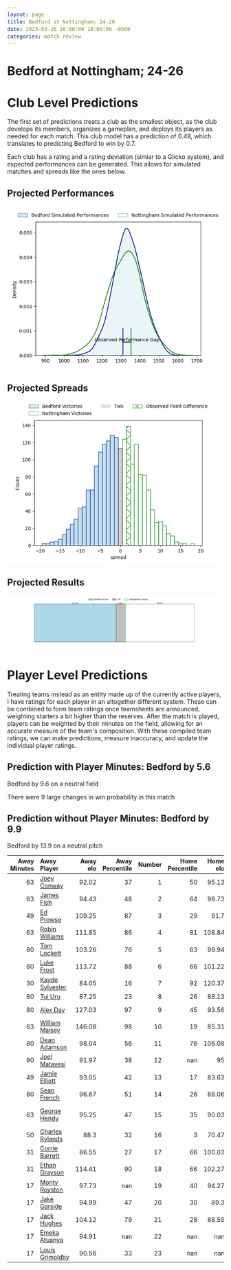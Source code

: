 ```yaml
---  
layout: page  
title: Bedford at Nottingham; 24-26  
date: 2023-03-26 16:00:00 18:00:00 -0500  
categories: match review  
---
```

# Bedford at Nottingham; 24-26

# Club Level Predictions


The first set of predictions treats a club as the smallest object, as the club develops its members, organizes a gameplan, and deploys its players as needed for each match. This club model has a prediction of 0.48, which translates to predicting Bedford to win by 0.7.

Each club has a rating and a rating deviation (simiar to a Glicko system), and expected performances can be generated. This allows for simulated matches and spreads like the ones below.
## Projected Performances


![Projected Performances](plots/performances_2023-03-26-Nottingham-Bedford.png)
## Projected Spreads


![Projected Spreads](plots/spreads_2023-03-26-Nottingham-Bedford.png)
## Projected Results


![Projected Results](plots/resultbar_2023-03-26-Nottingham-Bedford.png)
# Player Level Predictions


Treating teams instead as an entity made up of the currently active players, I have ratings for each player in an altogether different system. These can be combined to form team ratings once teamsheets are announced, weighting starters a bit higher than the reserves. After the match is played, players can be weighted by their minutes on the field, allowing for an accurate measure of the team's composition. With these compiled team ratings, we can make predictions, measure inaccuracy, and update the individual player ratings.
## Prediction with Player Minutes: Bedford by 5.6


Bedford by 9.6 on a neutral field

There were 9 large changes in win probability in this match
## Prediction without Player Minutes: Bedford by 9.9


Bedford by 13.9 on a neutral pitch



|   Away Minutes | Away Player                                                   |   Away elo |   Away Percentile |   Number |   Home Percentile |   Home elo | Home Player                                                                     |   Home Minutes |
|---------------:|:--------------------------------------------------------------|-----------:|------------------:|---------:|------------------:|-----------:|:--------------------------------------------------------------------------------|---------------:|
|             63 | [Joey Conway](..//playerfiles//JoeyConway_cleaned.md)         |      92.02 |                37 |        1 |                50 |      95.13 | [Aniseko Sio](..//playerfiles//AnisekoSio_cleaned.md)                           |             54 |
|             63 | [James Fish](..//playerfiles//JamesFish_cleaned.md)           |      94.43 |                48 |        2 |                64 |      98.73 | [Harry Clayton](..//playerfiles//HarryClayton_cleaned.md)                       |             63 |
|             49 | [Ed Prowse](..//playerfiles//EdProwse_cleaned.md)             |     109.25 |                87 |        3 |                29 |      91.7  | [Xavier Valentine](..//playerfiles//XavierValentine_cleaned.md)                 |             54 |
|             63 | [Robin Williams](..//playerfiles//RobinWilliams_cleaned.md)   |     111.85 |                86 |        4 |                81 |     108.84 | [Callum Allen](..//playerfiles//CallumAllen_cleaned.md)                         |             63 |
|             80 | [Tom Lockett](..//playerfiles//TomLockett_cleaned.md)         |     103.26 |                76 |        5 |                63 |      99.94 | [Iosefa Danny Wayne Fiaola](..//playerfiles//IosefaDannyWayneFiaola_cleaned.md) |             80 |
|             80 | [Luke Frost](..//playerfiles//LukeFrost_cleaned.md)           |     113.72 |                88 |        6 |                66 |     101.22 | [Carl Kirwan](..//playerfiles//CarlKirwan_cleaned.md)                           |             80 |
|             30 | [Kayde Sylvester](..//playerfiles//KaydeSylvester_cleaned.md) |      84.05 |                16 |        7 |                92 |     120.37 | [Nathan Tweedy](..//playerfiles//NathanTweedy_cleaned.md)                       |             80 |
|             80 | [Tui Uru](..//playerfiles//TuiUru_cleaned.md)                 |      87.25 |                23 |        8 |                26 |      88.13 | [George Cox](..//playerfiles//GeorgeCox_cleaned.md)                             |             80 |
|             80 | [Alex Day](..//playerfiles//AlexDay_cleaned.md)               |     127.03 |                97 |        9 |                45 |      93.56 | [Micheal Stronge](..//playerfiles//MichealStronge_cleaned.md)                   |             63 |
|             63 | [William Maisey](..//playerfiles//WilliamMaisey_cleaned.md)   |     146.08 |                98 |       10 |                19 |      85.31 | [Sam Hollingsworth](..//playerfiles//SamHollingsworth_cleaned.md)               |             63 |
|             80 | [Dean Adamson](..//playerfiles//DeanAdamson_cleaned.md)       |      98.04 |                56 |       11 |                76 |     106.08 | [Tayie Ryan Olowofela](..//playerfiles//TayieRyanOlowofela_cleaned.md)          |             80 |
|             80 | [Joel Matavesi](..//playerfiles//JoelMatavesi_cleaned.md)     |      91.97 |                38 |       12 |               nan |      95    | [Charlie Thacker](..//playerfiles//CharlieThacker_cleaned.md)                   |             80 |
|             49 | [Jamie Elliott](..//playerfiles//JamieElliott_cleaned.md)     |      93.05 |                42 |       13 |                17 |      83.63 | [John Joseph Neville](..//playerfiles//JohnJosephNeville_cleaned.md)            |             80 |
|             80 | [Sean French](..//playerfiles//SeanFrench_cleaned.md)         |      96.67 |                51 |       14 |                26 |      88.06 | [David Williams](..//playerfiles//DavidWilliams_cleaned.md)                     |             80 |
|             63 | [George Hendy](..//playerfiles//GeorgeHendy_cleaned.md)       |      95.25 |                47 |       15 |                35 |      90.03 | [Jordan Kehinde Olowofela](..//playerfiles//JordanKehindeOlowofela_cleaned.md)  |             80 |
|             50 | [Charles Rylands](..//playerfiles//CharlesRylands_cleaned.md) |      88.3  |                32 |       16 |                 3 |      70.47 | [Toby Williams](..//playerfiles//TobyWilliams_cleaned.md)                       |             26 |
|             31 | [Corrie Barrett](..//playerfiles//CorrieBarrett_cleaned.md)   |      86.55 |                27 |       17 |                66 |     100.03 | [Dan Richardson](..//playerfiles//DanRichardson_cleaned.md)                     |             26 |
|             31 | [Ethan Grayson](..//playerfiles//EthanGrayson_cleaned.md)     |     114.41 |                90 |       18 |                66 |     102.27 | [Jack Dickinson](..//playerfiles//JackDickinson_cleaned.md)                     |             17 |
|             17 | [Monty Royston](..//playerfiles//MontyRoyston_cleaned.md)     |      97.73 |               nan |       19 |                40 |      94.27 | [Jack Shine](..//playerfiles//JackShine_cleaned.md)                             |             17 |
|             17 | [Jake Garside](..//playerfiles//JakeGarside_cleaned.md)       |      94.99 |                47 |       20 |                30 |      89.3  | [Sam Edwards](..//playerfiles//SamEdwards_cleaned.md)                           |             17 |
|             17 | [Jack Hughes](..//playerfiles//JackHughes_cleaned.md)         |     104.12 |                79 |       21 |                28 |      88.59 | [Morgan Bunting](..//playerfiles//MorganBunting_cleaned.md)                     |             17 |
|             17 | [Emeka Atuanya](..//playerfiles//EmekaAtuanya_cleaned.md)     |      94.91 |               nan |       22 |               nan |     nan    | nan                                                                             |            nan |
|             17 | [Louis Grimoldby](..//playerfiles//LouisGrimoldby_cleaned.md) |      90.56 |                33 |       23 |               nan |     nan    | nan                                                                             |            nan |

